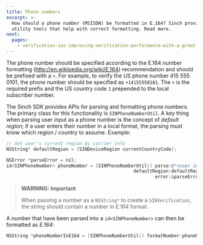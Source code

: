 ```yaml
---
title: Phone numbers
excerpt: >-
  How should a phone number (MSISDN) be formatted in E.164? Sinch provides
  utility tools that help with correct formatting. Read more.
next:
  pages:
    - verification-ios-improving-verification-performance-with-a-great-ui
---
```

The phone number should be specified according to the E.164 number formatting (<http://en.wikipedia.org/wiki/E.164>) recommendation and should be prefixed with a `+`. For example, to verify the US phone number 415 555 0101, the phone number should be specified as `+14155550101`. The `+` is the required prefix and the US country code `1` prepended to the local subscriber number.

The Sinch SDK provides APIs for parsing and formatting phone numbers. The primary class for this functionality is `SINPhoneNumberUtil`. A key thing when parsing user input as a phone number is the concept of *default region*; if a user enters their number in a local format, the parsing must know which region / country to assume. Example:
```objectivec
// Get user's current region by carrier info
NSString* defaultRegion = [SINDeviceRegion currentCountryCode];

NSError *parseError = nil;
id<SINPhoneNumber> phoneNumber = [SINPhoneNumberUtil() parse:@"<user input>"
                                               defaultRegion:defaultRegion
                                                       error:&parseError];
```




> **WARNING: Important**    
>
> When passing a number as a `NSString*` to create a `SINVerification`, the string should contain a number in *E.164* format.

A number that have been parsed into a `id<SINPhoneNumber>` can then be formatted as *E.164*:
```objectivec
NSString *phoneNumberInE164 = [SINPhoneNumberUtil() formatNumber:phoneNumber format:SINPhoneNumberFormatE164];
```

